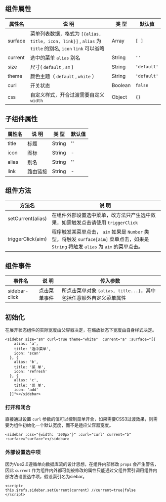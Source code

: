 ## 组件属性

| 属性名      | 说 明         | 类 型 |默认值  |
| ------------- |-----------|------| -----|
| surface    | 菜单列表数据，格式为 ``[{alias, title, icon, link}]`` ,  `alias` 为 `title` 的别名, `icon` `link` 可以省略 | Array | `[ ]` |
| current   | 选中的菜单 `alias` 别名   | String  |   `''` |
| size | 尺寸( `default` , `sm` )     | String  | `'default'` |
| theme | 颜色主题（ `default` , `white` ） | String | `'default'` |
| curl | 开关状态 | Boolean | `false` |
| css | 自定义样式，开合过渡需要自定义 `width` | Object | `{}`  |


## 子组件属性

| 属性名      | 说 明         | 类 型 |默认值  |
| ------------- |-----------|------| -----|
| title    | 标题 | String | '' |
| icon   | 图标   | String  |   - |
| alias | 别名   | String  | '' |
| link | 路由链接 | String | - |

## 组件方法

| 方法名 | 说 明 |
|-------|-------|
| setCurrent(alias) | 在组件外部设置选中菜单，改方法只产生选中效果，如需触发点击请使用 `triggerClick` |
| triggerClick(aim) | 程序触发某菜单点击， `aim` 如果是 `Number` 类型，将触发 `surface[aim]` 菜单点击，如果是 `String` 将触发 `alias` 为 `aim` 的菜单点击。

## 组件事件

| 事件名 | 说 明  |  传入参数 |
|-------|----------| ---|
| sidebar-click | 点击菜单事件 | 所点击菜单对象 `{alias, title...}`，其中包括任意额外自定义菜单属性 |


## 初始化
在展开状态组件的实际宽度由父容器决定，在缩放状态下宽度由自身样式决定。

```
<sidebar size="sm" curl=true theme="white"  current="a" :surface="[{
    alias: 'a',
    title: '选中菜单',
    icon: 'scan'
  }, {
    alias: 'b',
    title: '菜 单',
    icon: 'refresh'
  }, {
    alias: 'c',
    title: '菜 单',
    icon: 'add'
  }]"></sidebar>
```



### 打开和闭合

直接通过设置 `curl` 参数的值可以控制菜单开合，如果需要CSS3过渡效果，则需要为组件初始化一个默认宽度，而不是适应父容器宽度。

```
<sidebar :css="{width: '300px'}" :curl="curl" current="b" :surface="surface"></sidebar>
```

### 外部设置选中项

因为Vue2.0遵循单向数据库流的设计思想，在组件内部修改 `props` 会产生警告，因此 `current` 作为组件内外都可能被修改的属性只能通过父组件索引调用组件内部方法设置选中项，假设索引名为siebar。

```
<script>
this.$refs.sidebar.setCurrent(current) //current=true|false
</script>
```
